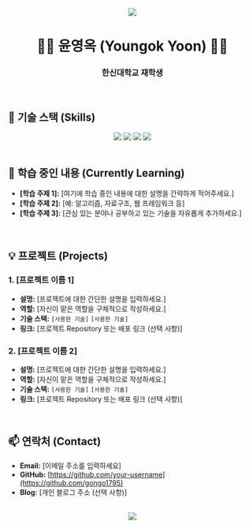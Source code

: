<div align="center">
  <img src="https://capsule-render.vercel.app/api?type=waving&color=0:E34C26,10:DA5B0B,30:C6538C,75:3572A5,100:A371F7&height=200&section=header&text=안녕하세요!&fontSize=70&animation=fadeIn" />
</div>

<div align="center">
  
# 👩‍💻 윤영옥 (Youngok Yoon) 👩‍💻
### 한신대학교 재학생
  
</div>

<br>

## 🚀 기술 스택 (Skills)
<!-- 여기에 자신의 기술 스택을 아이콘으로 추가해보세요. 예: https://shields.io/ -->
<div align="center">
  <img src="https://img.shields.io/badge/Python-3776AB?style=for-the-badge&logo=python&logoColor=white">
  <img src="https://img.shields.io/badge/Java-007396?style=for-the-badge&logo=java&logoColor=white">
  <img src="https://img.shields.io/badge/HTML5-E34F26?style=for-the-badge&logo=html5&logoColor=white">
  <img src="https://img.shields.io/badge/CSS3-1572B6?style=for-the-badge&logo=css3&logoColor=white">
  <br>
  <!-- 추가하고 싶은 다른 기술 뱃지를 여기에 넣으세요 -->
</div>

<br>

## 🌱 학습 중인 내용 (Currently Learning)
- **[학습 주제 1]:** [여기에 학습 중인 내용에 대한 설명을 간략하게 적어주세요.]
- **[학습 주제 2]:** [예: 알고리즘, 자료구조, 웹 프레임워크 등]
- **[학습 주제 3]:** [관심 있는 분야나 공부하고 있는 기술을 자유롭게 추가하세요.]

<br>

## 💡 프로젝트 (Projects)
<!-- 진행했거나 진행 중인 프로젝트가 있다면 여기에 추가하세요. -->
### 1. [프로젝트 이름 1]
- **설명:** [프로젝트에 대한 간단한 설명을 입력하세요.]
- **역할:** [자신이 맡은 역할을 구체적으로 작성하세요.]
- **기술 스택:** `[사용한 기술]` `[사용한 기술]`
- **링크:** [프로젝트 Repository 또는 배포 링크 (선택 사항)]

### 2. [프로젝트 이름 2]
- **설명:** [프로젝트에 대한 간단한 설명을 입력하세요.]
- **역할:** [자신이 맡은 역할을 구체적으로 작성하세요.]
- **기술 스택:** `[사용한 기술]` `[사용한 기술]`
- **링크:** [프로젝트 Repository 또는 배포 링크 (선택 사항)]

<br>

## 📫 연락처 (Contact)
<!-- 다른 사람들이 자신에게 연락할 수 있는 방법을 추가하세요. -->
- **Email:** [이메일 주소를 입력하세요]
- **GitHub:** [https://github.com/your-username](https://github.com/gongo1795)
- **Blog:** [개인 블로그 주소 (선택 사항)]

<br>

<div align="center">
  <img src="https://capsule-render.vercel.app/api?type=rect&color=0:E34C26,10:DA5B0B,30:C6538C,75:3572A5,100:A371F7&height=100&section=footer" />
</div>
